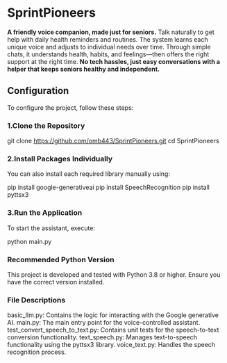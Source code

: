 # SprintPioneers

**A friendly voice companion, made just for seniors.** Talk naturally to get help with daily health reminders and routines. The system learns each unique voice and adjusts to individual needs over time. Through simple chats, it understands health, habits, and feelings—then offers the right support at the right time. **No tech hassles, just easy conversations with a helper that keeps seniors healthy and independent.**

## Configuration

To configure the project, follow these steps:

### 1.Clone the Repository
git clone https://github.com/omb443/SprintPioneers.git
cd SprintPioneers

### 2.Install Packages Individually
You can also install each required library manually using:

pip install google-generativeai
pip install SpeechRecognition
pip install pyttsx3

### 3.Run the Application
To start the assistant, execute:

python main.py

### Recommended Python Version
This project is developed and tested with Python 3.8 or higher. Ensure you have the correct version installed.

### File Descriptions 
basic_llm.py: Contains the logic for interacting with the Google generative AI.
main.py: The main entry point for the voice-controlled assistant.
test_convert_speech_to_text.py: Contains unit tests for the speech-to-text conversion functionality.
text_speech.py: Manages text-to-speech functionality using the pyttsx3 library.
voice_text.py: Handles the speech recognition process.

